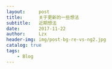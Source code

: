 ```yaml
---
layout:     post
title:      关于更新的一些想法
subtitle:   近期想法
date:       2017-11-22
author:     Lzx
header-img: img/post-bg-re-vs-ng2.jpg
catalog: true
tags:
    - Blog
---
```

